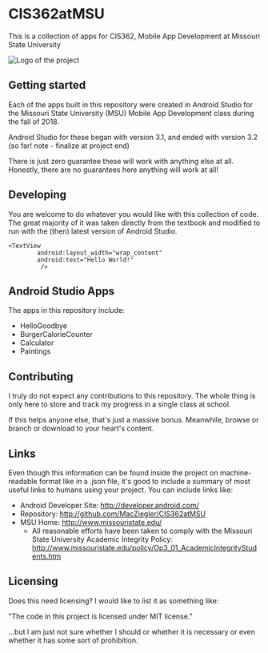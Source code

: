 # CIS362atMSU
This is a collection of apps for CIS362, Mobile App Development at Missouri State University

![Logo of the project](https://raw.githubusercontent.com/jehna/readme-best-practices/master/sample-logo.png)

## Getting started

Each of the apps built in this repository were created in Android Studio for the Missouri State University (MSU) Mobile App Development class during the fall of 2018.

Android Studio for these began with version 3.1, and ended with version 3.2 (so far! note - finalize at project end)

There is just zero guarantee these will work with anything else at all. Honestly, there are no guarantees here anything will work at all!

## Developing

You are welcome to do whatever you would like with this collection of code. The great majority of it was taken directly from the textbook and modified to run with the (then) latest version of Android Studio.

```shell
<TextView
        android:layout_width="wrap_content"
        android:text="Hello World!"
         />
```

## Android Studio Apps

The apps in this repository include:
* HelloGoodbye
* BurgerCalorieCounter
* Calculator
* Paintings

## Contributing

I truly do not expect any contributions to this repository. The whole thing is only here to store and track my progress in a single class at school.

If this helps anyone else, that's just a massive bonus. Meanwhile, browse or branch or download to your heart's content.

## Links

Even though this information can be found inside the project on machine-readable
format like in a .json file, it's good to include a summary of most useful
links to humans using your project. You can include links like:

- Android Developer Site: http://developer.android.com/
- Repository: http://github.com/MacZiegler/CIS362atMSU
- MSU Home: http://www.missouristate.edu/
  - All reasonable efforts have been taken to comply with the Missouri State University Academic Integrity Policy: http://www.missouristate.edu/policy/Op3_01_AcademicIntegrityStudents.htm

## Licensing

Does this need licensing? I would like to list it as something like:

"The code in this project is licensed under MIT license."

...but I am just not sure whether I should or whether it is necessary or even whether it has some sort of prohibition.
